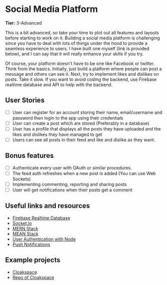 
# Social Media Platform

**Tier:** 3-Advanced

This is a bit advanced, so take your time to plot out all features and layouts before starting to work on it. Building a social media platform is challenging since you have to deal with lots of things under the hood to provide a seamless experience to users. I have built one myself (link is provided below), and I can say that it will really enhance your skills if you try.

Of course, your platform doesn't have to be one like Facebook or twitter. Think from the basics. Initially, just build a platform where people can post a message and others can see it. Next, try to implement likes and dislikes on posts. Take it slow. If you want to avoid coding the backend, use Firebase realtime database and API to help with the backend.

## User Stories

-   [ ] User can register for an account storing their name, email/username and password then login to the app using their credentials
-   [ ] User can create a post which are stored (Preferably in a database)
-   [ ] User has a profile that displays all the posts they have uploaded and the likes and dislikes they have managed to get
-   [ ] Users can see all posts in their feed and like and dislike as they want.

## Bonus features

-   [ ] Authenticate every user with OAuth or similar procedures.
-   [ ] The feed auth refreshes when a new post is added (You can use Web Sockets)
-   [ ] Implementing commenting, reporting and sharing posts
-   [ ] User will get notifications when their posts get a comment

## Useful links and resources

-   [Firebase Realtime Database](https://firebase.google.com/docs/database)
-   [Socket.io](https://socket.io)
-   [MERN Stack](http://mern.io/)
-   [MEAN Stack](http://mean.io/)
-   [User Authentication with Node](https://medium.com/silibrain/using-passport-bcrypt-for-full-stack-app-user-authentication-fe30a013604e)
-   [Push Notifications](https://buildfire.com/what-is-a-push-notification/)

## Example projects

-   [Cloakspace](https://cloakspace.tech)
-   [Repo of Cloakspace](https://github.com/das-jishu/cloakspace)
